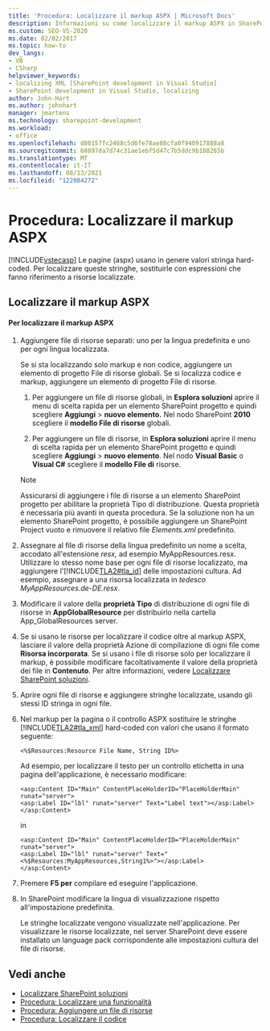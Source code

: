 ```yaml
---
title: 'Procedura: Localizzare il markup ASPX | Microsoft Docs'
description: Informazioni su come localizzare il markup ASPX in SharePoint sostituendo i valori stringa hard-coded con espressioni che fanno riferimento a risorse localizzate.
ms.custom: SEO-VS-2020
ms.date: 02/02/2017
ms.topic: how-to
dev_langs:
- VB
- CSharp
helpviewer_keywords:
- localizing XML [SharePoint development in Visual Studio]
- SharePoint development in Visual Studio, localizing
author: John-Hart
ms.author: johnhart
manager: jmartens
ms.technology: sharepoint-development
ms.workload:
- office
ms.openlocfilehash: d80157fc2468c5d6fe78ae88cfa0f940917888a8
ms.sourcegitcommit: 68897da7d74c31ae1ebf5d47c7b5ddc9b108265b
ms.translationtype: MT
ms.contentlocale: it-IT
ms.lasthandoff: 08/13/2021
ms.locfileid: "122084272"
---
```

# <a name="how-to-localize-aspx-markup"></a>Procedura: Localizzare il markup ASPX
  [!INCLUDE[vstecasp](../sharepoint/includes/vstecasp-md.md)] Le pagine (aspx) usano in genere valori stringa hard-coded. Per localizzare queste stringhe, sostituirle con espressioni che fanno riferimento a risorse localizzate.

## <a name="localize-aspx-markup"></a>Localizzare il markup ASPX

#### <a name="to-localize-aspx-markup"></a>Per localizzare il markup ASPX

1. Aggiungere file di risorse separati: uno per la lingua predefinita e uno per ogni lingua localizzata.

     Se si sta localizzando solo markup e non codice, aggiungere un elemento di progetto File di risorse globali. Se si localizza codice e markup, aggiungere un elemento di progetto File di risorse.

    1. Per aggiungere un file di risorse globali, in **Esplora soluzioni** aprire il menu di scelta rapida per un elemento SharePoint progetto e quindi scegliere **Aggiungi**  >  **nuovo elemento.** Nel nodo SharePoint **2010** scegliere il **modello File di risorse** globali.

    2. Per aggiungere un file di risorse, in **Esplora soluzioni** aprire il menu di scelta rapida per un elemento SharePoint progetto e quindi scegliere **Aggiungi**  >  **nuovo elemento**. Nel nodo **Visual Basic** o **Visual C#** scegliere il **modello File di** risorse.

    > [!NOTE]
    > Assicurarsi di aggiungere i file di risorse a un elemento SharePoint progetto per abilitare la proprietà Tipo di distribuzione. Questa proprietà è necessaria più avanti in questa procedura. Se la soluzione non ha un elemento SharePoint progetto, è possibile aggiungere un SharePoint Project vuoto e rimuovere il relativo file *Elements.xml* predefinito.

2. Assegnare al file di risorse della lingua predefinito un nome a scelta, accodato all'estensione *resx,* ad esempio MyAppResources.resx. Utilizzare lo stesso nome base per ogni file di risorse localizzato, ma aggiungere l'[!INCLUDE[TLA2#tla_id](../sharepoint/includes/tla2sharptla-id-md.md)] delle impostazioni cultura. Ad esempio, assegnare a una risorsa localizzata in *tedesco MyAppResources.de-DE.resx*.

3. Modificare il valore della **proprietà Tipo** di distribuzione di ogni file di risorse in **AppGlobalResource** per distribuirlo nella cartella App_GlobalResources server.

4. Se si usano le risorse per localizzare il codice oltre  al markup ASPX, lasciare il valore della proprietà Azione di compilazione di ogni file come **Risorsa incorporata**. Se si usano i file di risorse solo per localizzare il markup, è possibile modificare facoltativamente il valore della proprietà dei file in **Contenuto**. Per altre informazioni, vedere [Localizzare SharePoint soluzioni](../sharepoint/localizing-sharepoint-solutions.md).

5. Aprire ogni file di risorse e aggiungere stringhe localizzate, usando gli stessi ID stringa in ogni file.

6. Nel markup per la pagina o il controllo ASPX sostituire le stringhe [!INCLUDE[TLA2#tla_xml](../sharepoint/includes/tla2sharptla-xml-md.md)] hard-coded con valori che usano il formato seguente:

    ```aspx-csharp
    <%$Resources:Resource File Name, String ID%>
    ```

     Ad esempio, per localizzare il testo per un controllo etichetta in una pagina dell'applicazione, è necessario modificare:

    ```aspx-csharp
    <asp:Content ID="Main" ContentPlaceHolderID="PlaceHolderMain" runat="server">
    <asp:Label ID="lbl" runat="server" Text="Label text"></asp:Label>
    </asp:Content>
    ```

     in

    ```aspx-csharp
    <asp:Content ID="Main" ContentPlaceHolderID="PlaceHolderMain" runat="server">
    <asp:Label ID="lbl" runat="server" Text="<%$Resources:MyAppResources,String1%>"></asp:Label>
    </asp:Content>
    ```

7. Premere **F5 per** compilare ed eseguire l'applicazione.

8. In SharePoint modificare la lingua di visualizzazione rispetto all'impostazione predefinita.

     Le stringhe localizzate vengono visualizzate nell'applicazione. Per visualizzare le risorse localizzate, nel server SharePoint deve essere installato un language pack corrispondente alle impostazioni cultura del file di risorse.

## <a name="see-also"></a>Vedi anche
- [Localizzare SharePoint soluzioni](../sharepoint/localizing-sharepoint-solutions.md)
- [Procedura: Localizzare una funzionalità](../sharepoint/how-to-localize-a-feature.md)
- [Procedura: Aggiungere un file di risorse](../sharepoint/how-to-add-a-resource-file.md)
- [Procedura: Localizzare il codice](../sharepoint/how-to-localize-code.md)
